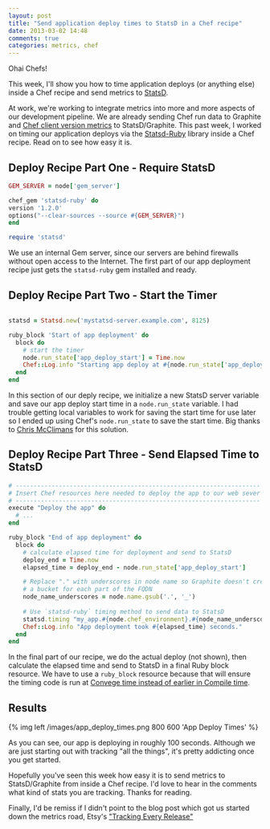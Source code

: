 ```yaml
---
layout: post
title: "Send application deploy times to StatsD in a Chef recipe"
date: 2013-03-02 14:48
comments: true
categories: metrics, chef
---
```


Ohai Chefs!

This week, I'll show you how to time application deploys (or anything else) inside a Chef recipe and send metrics to [StatsD][1].

[1]: http://codeascraft.etsy.com/2011/02/15/measure-anything-measure-everything/

At work, we're working to integrate metrics into more and more aspects of our development pipeline. We are already sending Chef run data to Graphite and [Chef client version metrics][1] to StatsD/Graphite. This past week, I worked on timing our application deploys via the [Statsd-Ruby][3] library inside a Chef recipe. Read on to see how easy it is.

[2]: http://dougireton.com/blog/2013/01/19/get-chef-clients-by-version
[3]: https://github.com/reinh/statsd

<!--more-->

## Deploy Recipe Part One - Require StatsD

```ruby
GEM_SERVER = node['gem_server']

chef_gem 'statsd-ruby' do
version '1.2.0'
options("--clear-sources --source #{GEM_SERVER}")
end

require 'statsd'
```

We use an internal Gem server, since our servers are behind firewalls without open access to the Internet. The first part of our app deployment recipe just gets the `statsd-ruby` gem installed and ready.

## Deploy Recipe Part Two - Start the Timer

```ruby

statsd = Statsd.new('mystatsd-server.example.com', 8125)

ruby_block 'Start of app deployment' do
  block do
    # start the timer
    node.run_state['app_deploy_start'] = Time.now
    Chef::Log.info "Starting app deploy at #{node.run_state['app_deploy_start']}"
  end
end
```

In this section of our deply recipe, we initialize a new StatsD server variable and save our app deploy start time in a `node.run_state` variable. I had trouble getting local variables to work for saving the start time for use later so I ended up using Chef's `node.run_state` to save the start time. Big thanks to [Chris McClimans][4] for this solution.

[4]: https://twitter.com/hippiehacker

## Deploy Recipe Part Three - Send Elapsed Time to StatsD

```ruby
# --------------------------------------------------------------------
# Insert Chef resources here needed to deploy the app to our web sever
# --------------------------------------------------------------------
execute "Deploy the app" do
  # ...
end

ruby_block "End of app deployment" do
  block do
    # calculate elapsed time for deployment and send to StatsD
    deploy_end = Time.now
    elapsed_time = deploy_end - node.run_state['app_deploy_start']

    # Replace "." with underscores in node name so Graphite doesn't create
    # a bucket for each part of the FQDN
    node_name_underscores = node.name.gsub('.', '_')
    
    # Use `statsd-ruby` timing method to send data to StatsD
    statsd.timing "my_app.#{node.chef_environment}.#{node_name_underscores}.deploy_time", elapsed_time
    Chef::Log.info "App deployment took #{elapsed_time} seconds."
  end
end

```

In the final part of our recipe, we do the actual deploy (not shown), then calculate the elapsed time and send to StatsD in a final Ruby block resource. We have to use a `ruby_block` resource because that will ensure the timing code is run at [Convege time instead of earlier in Compile time][5].

[5]: http://wiki.opscode.com/display/chef/Anatomy+of+a+Chef+Run

## Results
<div>
{% img left /images/app_deploy_times.png 800 600 'App Deploy Times' %}
</div>

As you can see, our app is deploying in roughly 100 seconds. Although we are just starting out with tracking "all the things", it's pretty addicting once you get started. 

Hopefully you've seen this week how easy it is to send metrics to StatsD/Graphite from inside a Chef recipe. I'd love to hear in the comments what kind of stats you are tracking. Thanks for reading.

Finally, I'd be remiss if I didn't point to the blog post which got us started down the metrics road, Etsy's ["Tracking Every Release"][6]

[6]: http://codeascraft.etsy.com/2010/12/08/track-every-release/
